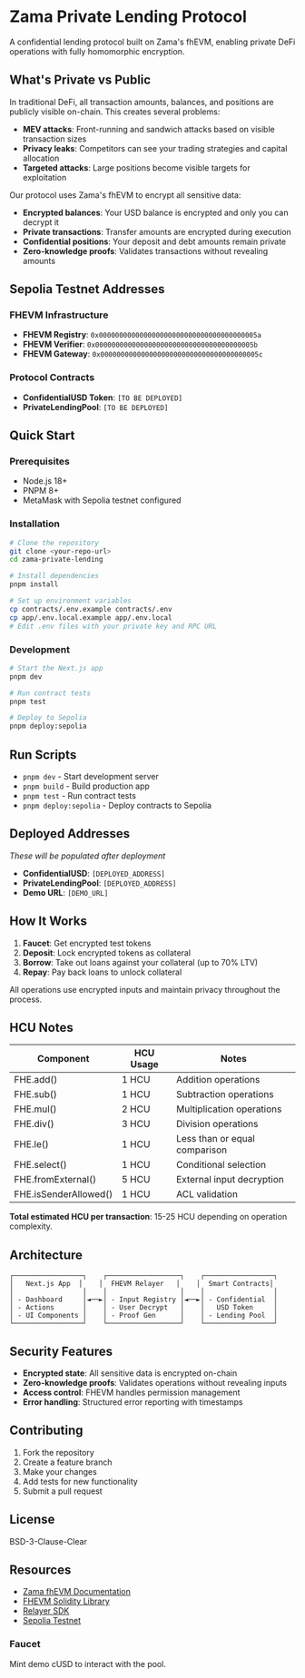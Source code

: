 # Zama Private Lending Protocol

A confidential lending protocol built on Zama's fhEVM, enabling private DeFi operations with fully homomorphic encryption.

## What's Private vs Public

In traditional DeFi, all transaction amounts, balances, and positions are publicly visible on-chain. This creates several problems:

- **MEV attacks**: Front-running and sandwich attacks based on visible transaction sizes
- **Privacy leaks**: Competitors can see your trading strategies and capital allocation
- **Targeted attacks**: Large positions become visible targets for exploitation

Our protocol uses Zama's fhEVM to encrypt all sensitive data:
- **Encrypted balances**: Your USD balance is encrypted and only you can decrypt it
- **Private transactions**: Transfer amounts are encrypted during execution
- **Confidential positions**: Your deposit and debt amounts remain private
- **Zero-knowledge proofs**: Validates transactions without revealing amounts

## Sepolia Testnet Addresses

### FHEVM Infrastructure
- **FHEVM Registry**: `0x000000000000000000000000000000000000005a`
- **FHEVM Verifier**: `0x000000000000000000000000000000000000005b`
- **FHEVM Gateway**: `0x000000000000000000000000000000000000005c`

### Protocol Contracts
- **ConfidentialUSD Token**: `[TO BE DEPLOYED]`
- **PrivateLendingPool**: `[TO BE DEPLOYED]`

## Quick Start

### Prerequisites
- Node.js 18+
- PNPM 8+
- MetaMask with Sepolia testnet configured

### Installation
```bash
# Clone the repository
git clone <your-repo-url>
cd zama-private-lending

# Install dependencies
pnpm install

# Set up environment variables
cp contracts/.env.example contracts/.env
cp app/.env.local.example app/.env.local
# Edit .env files with your private key and RPC URL
```

### Development
```bash
# Start the Next.js app
pnpm dev

# Run contract tests
pnpm test

# Deploy to Sepolia
pnpm deploy:sepolia
```

## Run Scripts

- `pnpm dev` - Start development server
- `pnpm build` - Build production app
- `pnpm test` - Run contract tests
- `pnpm deploy:sepolia` - Deploy contracts to Sepolia

## Deployed Addresses

*These will be populated after deployment*

- **ConfidentialUSD**: `[DEPLOYED_ADDRESS]`
- **PrivateLendingPool**: `[DEPLOYED_ADDRESS]`
- **Demo URL**: `[DEMO_URL]`

## How It Works

1. **Faucet**: Get encrypted test tokens
2. **Deposit**: Lock encrypted tokens as collateral
3. **Borrow**: Take out loans against your collateral (up to 70% LTV)
4. **Repay**: Pay back loans to unlock collateral

All operations use encrypted inputs and maintain privacy throughout the process.

## HCU Notes

| Component | HCU Usage | Notes |
|-----------|-----------|-------|
| FHE.add() | 1 HCU | Addition operations |
| FHE.sub() | 1 HCU | Subtraction operations |
| FHE.mul() | 2 HCU | Multiplication operations |
| FHE.div() | 3 HCU | Division operations |
| FHE.le() | 1 HCU | Less than or equal comparison |
| FHE.select() | 1 HCU | Conditional selection |
| FHE.fromExternal() | 5 HCU | External input decryption |
| FHE.isSenderAllowed() | 1 HCU | ACL validation |

**Total estimated HCU per transaction**: 15-25 HCU depending on operation complexity.

## Architecture

```
┌─────────────────┐    ┌──────────────────┐    ┌─────────────────┐
│   Next.js App  │    │  FHEVM Relayer   │    │  Smart Contracts│
│                 │    │                  │    │                 │
│ - Dashboard     │◄──►│ - Input Registry │◄──►│ - Confidential  │
│ - Actions       │    │ - User Decrypt   │    │   USD Token     │
│ - UI Components │    │ - Proof Gen      │    │ - Lending Pool  │
└─────────────────┘    └──────────────────┘    └─────────────────┘
```

## Security Features

- **Encrypted state**: All sensitive data is encrypted on-chain
- **Zero-knowledge proofs**: Validates operations without revealing inputs
- **Access control**: FHEVM handles permission management
- **Error handling**: Structured error reporting with timestamps

## Contributing

1. Fork the repository
2. Create a feature branch
3. Make your changes
4. Add tests for new functionality
5. Submit a pull request

## License

BSD-3-Clause-Clear

## Resources

- [Zama fhEVM Documentation](https://docs.zama.ai/fhevm/)
- [FHEVM Solidity Library](https://docs.zama.ai/fhevm/solidity/)
- [Relayer SDK](https://docs.zama.ai/fhevm/relayer/)
- [Sepolia Testnet](https://sepolia.dev/)

### Faucet
Mint demo cUSD to interact with the pool.

